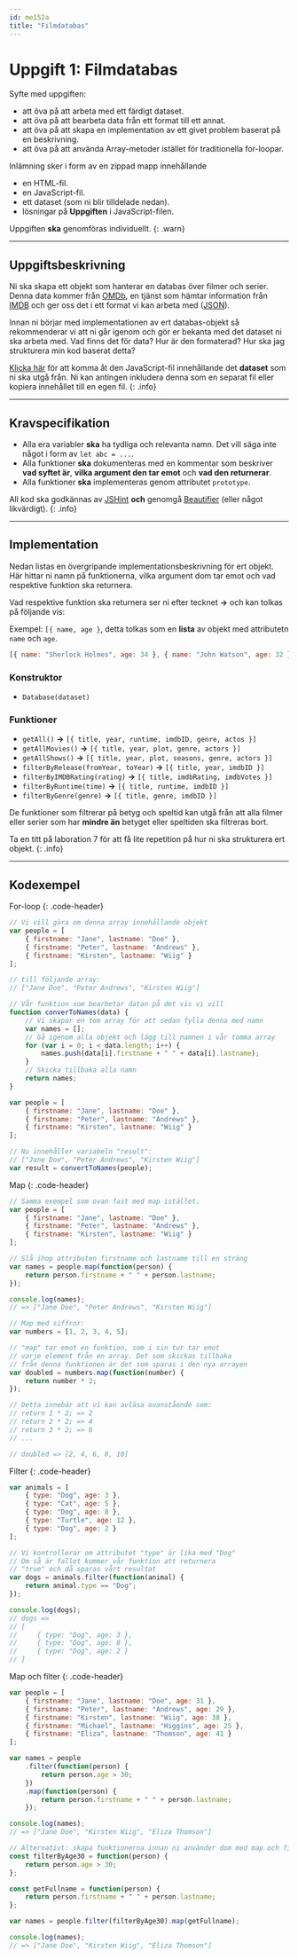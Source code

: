 ```yaml
---
id: me152a
title: "Filmdatabas"
---
```


# Uppgift 1: Filmdatabas

Syfte med uppgiften:

* att öva på att arbeta med ett färdigt dataset.
* att öva på att bearbeta data från ett format till ett annat.
* att öva på att skapa en implementation av ett givet problem baserat på en beskrivning.
* att öva på att använda Array-metoder istället för traditionella for-loopar.

Inlämning sker i form av en zippad mapp innehållande

* en HTML-fil.
* en JavaScript-fil.
* ett dataset (som ni blir tilldelade nedan).
* lösningar på **Uppgiften** i JavaScript-filen.

Uppgiften **ska** genomföras individuellt.
{: .warn}

---

## Uppgiftsbeskrivning

Ni ska skapa ett objekt som hanterar en databas över filmer och serier. Denna data kommer från [OMDb](https://www.omdbapi.com/), en tjänst som hämtar information från [IMDB](https://www.imdb.com/) och ger oss det i ett format vi kan arbeta med ([JSON](http://json.org/)).

Innan ni börjar med implementationen av ert databas-objekt så rekommenderar vi att ni går igenom och gör er bekanta med det dataset ni ska arbeta med. Vad finns det för data? Hur är den formaterad? Hur ska jag strukturera min kod baserat detta?

[Klicka här](../assets/dataset.js) för att komma åt den JavaScript-fil innehållande det **dataset** som ni ska utgå från. Ni kan antingen inkludera denna som en separat fil eller kopiera innehållet till en egen fil.
{: .info}

---

## Kravspecifikation

* Alla era variabler **ska** ha tydliga och relevanta namn. Det vill säga inte något i form av `let abc = ...`.
* Alla funktioner **ska** dokumenteras med en kommentar som beskriver **vad syftet är**, **vilka argument den tar emot** och **vad den returnerar**.
* Alla funktioner **ska** implementeras genom attributet `prototype`.

All kod ska godkännas av [JSHint](https://jshint.com/) **och** genomgå [Beautifier](https://beautifier.io/) (eller något likvärdigt).
{: .info}

---

## Implementation

Nedan listas en övergripande implementationsbeskrivning för ert objekt. Här hittar ni namn på funktionerna, vilka argument dom tar emot och vad respektive funktion ska returnera.

Vad respektive funktion ska returnera ser ni efter tecknet **->** och kan tolkas på följande vis:

Exempel: `[{ name, age }`, detta tolkas som en **lista** av objekt med attributetn `name` och `age`.

``` js
[{ name: "Sherlock Holmes", age: 34 }, { name: "John Watson", age: 32 }];
```

### Konstruktor

* `Database(dataset)`

### Funktioner

* `getAll()` **->** `[{ title, year, runtime, imdbID, genre, actos }]`
* `getAllMovies()` **->** `[{ title, year, plot, genre, actors }]`
* `getAllShows()` **->** `[{ title, year, plot, seasons, genre, actors }]`
* `filterByRelease(fromYear, toYear)` **->** `[{ title, year, imdbID }]`
* `filterByIMDBRating(rating)` **->** `[{ title, imdbRating, imdbVotes }]`
* `filterByRuntime(time)` **->** `[{ title, runtime, imdbID }]`
* `filterByGenre(genre)` **->** `[{ title, genre, imdbID }]`

De funktioner som filtrerar på betyg och speltid kan utgå från att alla filmer eller serier som har **mindre än** betyget eller speltiden ska filtreras bort.

Ta en titt på laboration 7 för att få lite repetition på hur ni ska strukturera ert objekt.
{: .info}

---

## Kodexempel

For-loop
{: .code-header}

``` js
// Vi vill göra om denna array innehållande objekt
var people = [
    { firstname: "Jane", lastname: "Doe" },
    { firstname: "Peter", lastname: "Andrews" },
    { firstname: "Kirsten", lastname: "Wiig" }
];

// till följande array:
// ["Jane Doe", "Peter Andrews", "Kirsten Wiig"]

// Vår funktion som bearbetar datan på det vis vi vill
function converToNames(data) {
    // Vi skapar en tom array för att sedan fylla denna med namn
    var names = [];
    // Gå igenom alla objekt och lägg till namnen i vår tomma array
    for (var i = 0; i < data.length; i++) {
        names.push(data[i].firstname + " " + data[i].lastname);
    }
    // Skicka tillbaka alla namn
    return names;
}

var people = [
    { firstname: "Jane", lastname: "Doe" },
    { firstname: "Peter", lastname: "Andrews" },
    { firstname: "Kirsten", lastname: "Wiig" }
];

// Nu innehåller variabeln "result":
// ["Jane Doe", "Peter Andrews", "Kirsten Wiig"]
var result = convertToNames(people);
```

Map
{: .code-header}

``` js
// Samma exempel som ovan fast med map istället.
var people = [
    { firstname: "Jane", lastname: "Doe" },
    { firstname: "Peter", lastname: "Andrews" },
    { firstname: "Kirsten", lastname: "Wiig" }
];

// Slå ihop attributen firstname och lastname till en sträng
var names = people.map(function(person) {
    return person.firstname + " " + person.lastname;
});

console.log(names);
// => ["Jane Doe", "Peter Andrews", "Kirsten Wiig"]

// Map med siffror:
var numbers = [1, 2, 3, 4, 5];

// "map" tar emot en funktion, som i sin tur tar emot
// varje element från en array. Det som skickas tillbaka
// från denna funktionen är det som sparas i den nya arrayen
var doubled = numbers.map(function(number) {
    return number * 2;
});

// Detta innebär att vi kan avläsa ovanstående som:
// return 1 * 2; => 2
// return 2 * 2; => 4
// return 3 * 2; => 6
// ...

// doubled => [2, 4, 6, 8, 10]
``` 

Filter
{: .code-header}

``` js
var animals = [
    { type: "Dog", age: 3 },
    { type: "Cat", age: 5 },
    { type: "Dog", age: 8 },
    { type: "Turtle", age: 12 },
    { type: "Dog", age: 2 }
];

// Vi kontrollerar om attributet "type" är lika med "Dog"
// Om så är fallet kommer vår funktion att returnera
// "true" och då sparas vårt resultat
var dogs = animals.filter(function(animal) {
    return animal.type == "Dog";
});

console.log(dogs);
// dogs =>
// [
//     { type: "Dog", age: 3 },
//     { type: "Dog", age: 8 },
//     { type: "Dog", age: 2 }
// ]
``` 

Map och filter
{: .code-header}

``` js
var people = [
    { firstname: "Jane", lastname: "Doe", age: 31 },
    { firstname: "Peter", lastname: "Andrews", age: 29 },
    { firstname: "Kirsten", lastname: "Wiig", age: 38 },
    { firstname: "Michael", lastname: "Higgins", age: 25 },
    { firstname: "Eliza", lastname: "Thomson", age: 41 }
];

var names = people
    .filter(function(person) {
        return person.age > 30;
    })
    .map(function(person) {
        return person.firstname + " " + person.lastname;
    });

console.log(names);
// => ["Jane Doe", "Kirsten Wiig", "Eliza Thomson"]

// Alternativt: skapa funktionerna innan ni använder dom med map och filter
const filterByAge30 = function(person) {
    return person.age > 30;
};

const getFullname = function(person) {
    return person.firstname + " " + person.lastname;
};

var names = people.filter(filterByAge30).map(getFullname);

console.log(names);
// => ["Jane Doe", "Kirsten Wiig", "Eliza Thomson"]
```
